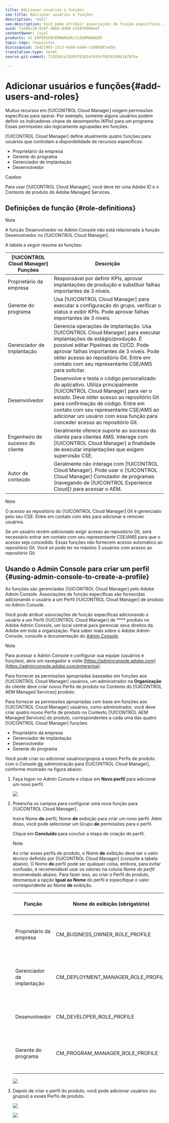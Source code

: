 ```yaml
---
title: Adicionar usuários e funções
seo-title: Adicionar usuários e funções
description: 'null'
seo-description: Você pode atribuir associações de função específicas adicionando o usuário a um Perfil de produto do Cloud Manager no Admin Console. Siga esta seção para saber mais.
uuid: fa204c28-83df-48bb-8360-e158f080dee7
contentOwner: jsyal
products: SG_EXPERIENCEMANAGER/CLOUDMANAGER
topic-tags: requisitos
discoiquuid: 1b421993-22c3-4de0-ba64-c1080d07ad5e
translation-type: tm+mt
source-git-commit: 73203dca7b20570103af429cf933610941b787be

---
```



# Adicionar usuários e funções{#add-users-and-roles}

Muitos recursos em [!UICONTROL Cloud Manager] exigem permissões específicas para operar. Por exemplo, somente alguns usuários podem definir os Indicadores-chave de desempenho (KPIs) para um programa. Essas permissões são logicamente agrupadas em funções.

[!UICONTROL Cloud Manager] define atualmente quatro funções para usuários que controlam a disponibilidade de recursos específicos:

* Proprietário da empresa
* Gerente do programa
* Gerenciador de implantação
* Desenvolvedor

>[!CAUTION]
>
>Para usar [!UICONTROL Cloud Manager], você deve ter uma Adobe ID e o Contexto de produto do Adobe Managed Services.

## Definições de função {#role-definitions}

>[!NOTE]
>
>A função Desenvolvedor no Admin Console não está relacionada à função Desenvolvedor no [!UICONTROL Cloud Manager].

A tabela a seguir resume as funções:

| [!UICONTROL Cloud Manager] Funções | Descrição |
|--- |--- |
| Proprietário da empresa | Responsável por definir KPIs, aprovar implantações de produção e substituir falhas importantes de 3 níveis. |
| Gerente do programa | Usa [!UICONTROL Cloud Manager] para executar a configuração do grupo, verificar o status e exibir KPIs. Pode aprovar falhas importantes de 3 níveis. |
| Gerenciador de implantação | Gerencia operações de implantação. Usa [!UICONTROL Cloud Manager] para executar implantações de estágio/produção. É possível editar Pipelines de CI/CD. Pode aprovar falhas importantes de 3 níveis. Pode obter acesso ao repositório Git. Entre em contato com seu representante CSE/AMS para solicitar. |
| Desenvolvedor | Desenvolve e testa o código personalizado do aplicativo. Utiliza principalmente [!UICONTROL Cloud Manager] para ver o estado. Deve obter acesso ao repositório Git para confirmação de código. Entre em contato com seu representante CSE/AMS ao adicionar um usuário com essa função para conceder acesso ao repositório Git. |
| Engenheiro de sucesso do cliente | Geralmente oferece suporte ao sucesso do cliente para clientes AMS. Interage com [!UICONTROL Cloud Manager] a finalidade de executar implantações que exigem supervisão CSE. |
| Autor de conteúdo | Geralmente não interage com [!UICONTROL Cloud Manager]. Pode usar o [!UICONTROL Cloud Manager] Comutador de programas (navegando de [!UICONTROL Experience Cloud]) para acessar o AEM. |

>[!NOTE]
>
>O acesso ao repositório do [!UICONTROL Cloud Manager] Git é gerenciado pelo seu CSE. Entre em contato com eles para adicionar e remover usuários.
>
>Se um usuário recém-adicionado exigir acesso ao repositório Git, será necessário entrar em contato com seu representante CSE/AMS para que o acesso seja concedido. Essas funções não fornecem acesso automático ao repositório Git. Você só pode ter no máximo 3 usuários com acesso ao repositório Git.

## Usando o Admin Console para criar um perfil {#using-admin-console-to-create-a-profile}

As funções são gerenciadas [!UICONTROL Cloud Manager] pelo Adobe Admin Console. Associações de função específicas são fornecidas adicionando o usuário a um Perfil [!UICONTROL Cloud Manager] de produto no Admin Console.

Você pode atribuir associações de função específicas adicionando o usuário a um Perfil [!UICONTROL Cloud Manager] de **** produto no Adobe Admin Console, um local central para gerenciar seus direitos da Adobe em toda a organização. Para saber mais sobre o Adobe Admin Console, consulte a documentação do [Admin Console](https://helpx.adobe.com/enterprise/using/admin-console.html).

>[!NOTE]
>
>Para acessar o Admin Console e configurar sua equipe (usuários e funções), abra um navegador e visite [https://adminconsole.adobe.com](https://adminconsole.adobe.com/enterprise).

Para fornecer as permissões apropriadas baseadas em funções aos [!UICONTROL Cloud Manager] usuários, um administrador na **Organização** do cliente deve criar novos Perfis de produto no Contexto do [!UICONTROL AEM Managed Services] produto.

Para fornecer as permissões apropriadas com base em funções aos [!UICONTROL Cloud Manager] usuários, como administrador, você deve criar quatro novos Perfis de produto no Contexto [!UICONTROL AEM Managed Services] do produto, correspondentes a cada uma das quatro [!UICONTROL Cloud Manager] funções:

* Proprietário da empresa
* Gerenciador de implantação
* Desenvolvedor
* Gerente do programa

Você pode criar ou adicionar usuários/grupos a esses Perfis de produto com o Console [de](https://adminconsole.adobe.com/) administração para [!UICONTROL Cloud Manager], conforme mostrado na figura abaixo:

1. Faça logon no Admin Console e clique em **Novo perfil** para adicionar um novo perfil.

   ![](assets/admin_console_roles-1.png)

1. Preencha os campos para configurar uma nova função para [!UICONTROL Cloud Manager].

   Insira Nome **do** perfil, Nome **de** exibição para criar um novo perfil. Além disso, você pode selecionar um Grupo **de** permissões para o perfil.

   Clique em **Concluído** para concluir a etapa de criação do perfil.

   >[!NOTE]
   >
   >Ao criar esses perfis de produto, o Nome **de** exibição deve ser o valor técnico definido por [!UICONTROL Cloud Manager] (consulte a tabela abaixo). O Nome **do** perfil pode ser qualquer coisa, embora, para evitar confusão, é recomendável usar os valores na coluna Nome *do perfil* recomendado abaixo. Para fazer isso, ao criar o Perfil do produto, desmarque a opção **Igual ao Nome** do perfil e especifique o valor correspondente ao Nome **de** exibição.

   | **Função** | **Nome de exibição (obrigatório)** | **Nome de perfil recomendado** |
   |---|---|---|
   | Proprietário da empresa | CM_BUSINESS_OWNER_ROLE_PROFILE | [!UICONTROL Cloud Manager] - Função do proprietário da empresa |
   | Gerenciador de implantação | CM_DEPLOYMENT_MANAGER_ROLE_PROFILE | [!UICONTROL Cloud Manager] - Função do Gerenciador de implantação |
   | Desenvolvedor | CM_DEVELOPER_ROLE_PROFILE | [!UICONTROL Cloud Manager] - Função do desenvolvedor |
   | Gerente do programa | CM_PROGRAM_MANAGER_ROLE_PROFILE | [!UICONTROL Cloud Manager] - Função do gerente do programa |

   ![](assets/screen_shot_2018-05-04at171819.png)

1. Depois de criar o perfil do produto, você pode adicionar usuários (ou grupos) a esses Perfis de produto.

   ![](assets/image2018-4-9_15-19-26.png)

   ![](assets/image2018-4-9_15-16-47.png)

